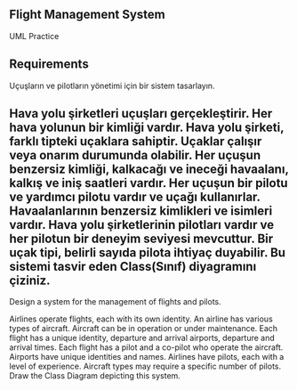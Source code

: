 ## Flight Management System
UML Practice

## Requirements

Uçuşların ve pilotların yönetimi için bir sistem tasarlayın.

Hava yolu şirketleri uçuşları gerçekleştirir. Her hava yolunun bir kimliği vardır.
Hava yolu şirketi, farklı tipteki uçaklara sahiptir.
Uçaklar çalışır veya onarım durumunda olabilir.
Her uçuşun benzersiz kimliği, kalkacağı ve ineceği havaalanı, kalkış ve iniş saatleri vardır.
Her uçuşun bir pilotu ve yardımcı pilotu vardır ve uçağı kullanırlar.
Havaalanlarının benzersiz kimlikleri ve isimleri vardır.
Hava yolu şirketlerinin pilotları vardır ve her pilotun bir deneyim seviyesi mevcuttur.
Bir uçak tipi, belirli sayıda pilota ihtiyaç duyabilir.
Bu sistemi tasvir eden Class(Sınıf) diyagramını çiziniz.
---

Design a system for the management of flights and pilots.

Airlines operate flights, each with its own identity.
An airline has various types of aircraft.
Aircraft can be in operation or under maintenance.
Each flight has a unique identity, departure and arrival airports, departure and arrival times.
Each flight has a pilot and a co-pilot who operate the aircraft.
Airports have unique identities and names.
Airlines have pilots, each with a level of experience.
Aircraft types may require a specific number of pilots.
Draw the Class Diagram depicting this system.